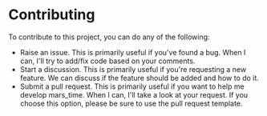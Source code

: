 Contributing
============

To contribute to this project, you can do any of the following:

* Raise an issue. This is primarily useful if you've found a bug. When I can,
  I'll try to add/fix code based on your comments.
* Start a discussion. This is primarily useful if you're requesting a new
  feature. We can discuss if the feature should be added and how to do it.
* Submit a pull request. This is primarily useful if you want to help me
  develop mars_time. When I can, I'll take a look at your request. If you choose
  this option, please be sure to use the pull request template.